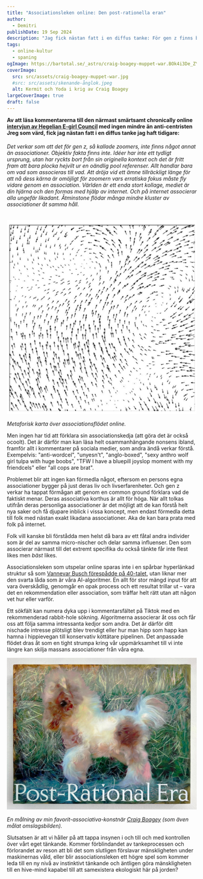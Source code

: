 ```yaml
---
title: "Associationsleken online: Den post-rationella eran"
author:
  - Demitri
publishDate: 19 Sep 2024
description: "Jag fick nästan fatt i en diffus tanke: För gen z finns bara associationer."
tags:
  - online-kultur
  - spaning
ogImage: https://bartotal.se/_astro/craig-boagey-muppet-war.BOk4i3De_ZYPGpf.webp
coverImage:
  src: src/assets/craig-boagey-muppet-war.jpg
  #src: src/assets/skenande-ånglok.jpeg
  alt: Kermit och Yoda i krig av Craig Boagey
largeCoverImage: true
draft: false
---
```

**Av att läsa kommentarerna till den närmast smärtsamt chronically online [intervjun av Hegelian E-girl Council](https://www.youtube.com/watch?v=zqtbdLrLpT4&list=WL&index=1&t=2569s) med ingen mindre än anti-centristen Jreg som värd, fick jag nästan fatt i en diffus tanke jag haft tidigare:**

###### Det verkar som att det för gen z, så kallade zoomers, inte finns något annat än associationer. Objektiv fakta finns inte. Idéer har inte ett tydligt ursprung, utan har ryckts bort från sin originella kontext och det är fritt fram att bara plocka hejvilt ur en oändlig pool referenser. Allt handlar bara om vad som associeras till vad. Att dröja vid ett ämne tillräckligt länge för att nå dess kärna är omöjligt för zoomern vars erratiska fokus måste fly vidare genom en association. Världen är ett enda stort kollage, mediet är din hjärna och den formas med hjälp av internet. Och på internet associerar alla ungefär likadant. Åtminstone flödar många mindre kluster av associationer åt samma håll.

![Ett vektorfält](src/assets/vector-field.png "Metaforisk karta över associationsflödet online.")

*Metaforisk karta över associationsflödet online.*

Men ingen har tid att förklara sin associationskedja (att göra det är också ocoolt). Det är därför man kan läsa helt osammanhängande nonsens ibland, framför allt i kommentarer på sociala medier, som andra ändå verkar förstå. Exempelvis: "anti-wordcel", "unyesn't", "anglo-boxed", "sexy anthro wolf girl tulpa with huge boobs", "TFW I have a bluepill joyslop moment with my friendcels" eller "all cops are brat".

Problemet blir att ingen kan förmedla något, eftersom en persons egna associationer bygger på just deras liv och livserfarenheter. Och gen z verkar ha tappat förmågan att genom en common ground förklara vad de faktiskt menar. Deras associativa korthus är allt för höga. När allt tolkas utifrån deras personliga associationer är det möjligt att de kan förstå helt nya saker och få djupare inblick i vissa koncept, men endast förmedla detta till folk med nästan exakt likadana associationer. Aka de kan bara prata med folk på internet.

Folk vill kanske bli förstådda men helst då bara av ett fåtal andra individer som är del av samma micro-nischer och delar samma influenser. Den som associerar närmast till det extremt specifika du också tänkte får inte flest likes men *bäst* likes. 

Associationsleken som utspelar online sparas inte i en spårbar hyperlänkad struktur så som [Vannevar Busch förespådde på 40-talet](https://worrydream.com/refs/Bush_1945_-_As_We_May_Think_(Life_Magazine).pdf), utan liknar mer den svarta låda som är våra AI-algoritmer. En allt för stor mängd input för att vara överskådlig, genomgår en opak process och ett resultat trillar ut – vara det en rekommendation eller association, som träffar helt rätt utan att någon vet hur eller varför. 

Ett sökfält kan numera dyka upp i kommentarsfältet på Tiktok med en rekommenderad rabbit-hole sökning. Algoritmerna associerar åt oss och får oss att följa samma intressanta kedjor som andra. Det är därför ditt nischade intresse plötsligt blev trendigt eller hur man hipp som happ kan hamna i hippievegan till konservativ köttätare pipelinen. Det anpassade flödet dras åt som en tight strumpa kring vår uppmärksamhet till vi inte längre kan skilja massans associationer från våra egna. 

![Post-Rational Era av Craig Boagey](src/assets/craig-boagey-post-rational-era.jpg "En målning av min favorit-associativa-konstnär Craig Boagey.")

*En målning av min favorit-associativa-konstnär [Craig Boagey](https://www.instagram.com/craigboagey/) (som även målat omslagsbilden).*

Slutsatsen är att vi håller på att tappa insynen i och till och med kontrollen över vårt eget tänkande. Kommer förblindandet av tankeprocessen och förlorandet av reson att bli det som slutligen förslavar mänskligheten under maskinernas våld, eller blir associationsleken ett högre spel som kommer leda till en ny nivå av instinktivt tänkande och äntligen göra mänskligheten till en hive-mind kapabel till att samexistera ekologiskt här på jorden?
